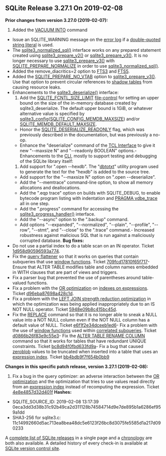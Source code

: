 ## SQLite Release 3\.27\.1 On 2019\-02\-08

**Prior changes from version 3\.27\.0 (2019\-02\-07\):**


1. Added the [VACUUM INTO](../lang_vacuum.html#vacuuminto) command
- Issue an SQLITE\_WARNING message on the [error log](../errlog.html) if a
[double\-quoted string literal](../quirks.html#dblquote) is used.
- The [sqlite3\_normalized\_sql()](../c3ref/expanded_sql.html) interface works on any prepared statement
created using [sqlite3\_prepare\_v2()](../c3ref/prepare.html) or [sqlite3\_prepare\_v3()](../c3ref/prepare.html). It is no
longer necessary to use [sqlite3\_prepare\_v3()](../c3ref/prepare.html) with [SQLITE\_PREPARE\_NORMALIZE](../c3ref/c_prepare_normalize.html#sqlitepreparenormalize)
in order to use [sqlite3\_normalized\_sql()](../c3ref/expanded_sql.html).
- Added the remove\_diacritics\=2 option to [FTS3](../fts3.html) and [FTS5](../fts5.html).
- Added the [SQLITE\_PREPARE\_NO\_VTAB](../c3ref/c_prepare_normalize.html#sqlitepreparenovtab) option to [sqlite3\_prepare\_v3()](../c3ref/prepare.html).
Use that option to prevent circular references to [shadow tables](../vtab.html#xshadowname) from
causing resource leaks.
- Enhancements to the [sqlite3\_deserialize()](../c3ref/deserialize.html) interface:
	1. Add the [SQLITE\_FCNTL\_SIZE\_LIMIT](../c3ref/c_fcntl_begin_atomic_write.html#sqlitefcntlsizelimit) [file\-control](../c3ref/file_control.html) for
	 setting an upper bound on the size of the in\-memory database created
	 by sqlite3\_deserialize. The default upper bound is 1GiB, or whatever
	 alternative value is specified by
	 [sqlite3\_config](../c3ref/config.html)([SQLITE\_CONFIG\_MEMDB\_MAXSIZE](../c3ref/c_config_covering_index_scan.html#sqliteconfigmemdbmaxsize))
	 and/or [SQLITE\_MEMDB\_DEFAULT\_MAXSIZE](../compile.html#memdb_default_maxsize).
	 - Honor the [SQLITE\_DESERIALIZE\_READONLY](../c3ref/c_deserialize_freeonclose.html) flag, which was previously described
	 in the documentation, but was previously a no\-op.
	 - Enhance the "deserialize" command of the [TCL Interface](../tclsqlite.html) to give it
	 new "\-\-maxsize N" and "\-\-readonly BOOLEAN" options.- Enhancements to the [CLI](../cli.html), mostly to support testing and debugging
of the SQLite library itself:
	1. Add support for ".open \-\-hexdb". The
	 "[dbtotxt](https://sqlite.org/src/doc/trunk/tool/dbtotxt.md)" utility
	 program used to generate the text for the "hexdb" is added to the
	 source tree.
	 - Add support for the "\-\-maxsize N" option on ".open \-\-deserialize".
	 - Add the "\-\-memtrace" command\-line option, to show all memory allocations
	 and deallocations.
	 - Add the ".eqp trace" option on builds with SQLITE\_DEBUG, to enable
	 bytecode program listing with indentation and
	 [PRAGMA vdbe\_trace](../pragma.html#pragma_vdbe_trace) all in one step.
	 - Add the ".progress" command for accessing
	 the [sqlite3\_progress\_handler()](../c3ref/progress_handler.html) interface.
	 - Add the "\-\-async" option to the ".backup" command.
	 - Add options "\-\-expanded", "\-\-normalized", "\-\-plain", "\-\-profile", "\-\-row",
	 "\-\-stmt", and "\-\-close" to the ".trace" command.- Increased robustness against malicious SQL that is run against a
 maliciously corrupted database.
 **Bug fixes:**
- Do not use a partial index to do a table scan on an IN operator.
Ticket [1d958d90596593a774](https://www.sqlite.org/src/info/1d958d90596593a774).
- Fix the [query flattener](../optoverview.html#flattening) so that it works on queries that contain
subqueries that use [window functions](../windowfunctions.html).
Ticket [709fcd17810f65f717](https://www.sqlite.org/src/info/f09fcd17810f65f717)- Ensure that ALTER TABLE modifies table and column names embedded in WITH
clauses that are part of views and triggers.
- Fix a parser bug that prevented the use of parentheses around table\-valued
functions.
- Fix a problem with the [OR optimization](../optoverview.html#or_opt) on [indexes on expressions](../expridx.html).
Ticket [d96eba87698a428c1d](https://www.sqlite.org/src/info/d96eba87698a428c1d).
- Fix a problem with the
[LEFT JOIN strength reduction optimization](../optoverview.html#leftjoinreduction) in which the optimization
was being applied inappropriately due to an IS NOT NULL operator.
Ticket [5948e09b8c415bc45d](https://www.sqlite.org/src/info/5948e09b8c415bc45d).
- Fix the [REPLACE](../lang_replace.html) command so that it is no longer able to sneak a
NULL value into a NOT NULL column even if the NOT NULL column has a default
value of NULL.
Ticket [e6f1f2e34dceeb1ed6](https://www.sqlite.org/src/info/e6f1f2e34dceeb1ed6)- Fix a problem with the use of [window functions](../windowfunctions.html) used within
[correlated subqueries](../lang_expr.html#cosub).
Ticket [d0866b26f83e9c55e3](https://www.sqlite.org/src/info/d0866b26f83e9c55e3)- Fix the [ALTER TABLE RENAME COLUMN](../lang_altertable.html#altertabmvcol) command so that it works for tables
that have redundant UNIQUE constraints.
Ticket [bc8d94f0fbd633fd9a](https://www.sqlite.org/src/info/bc8d94f0fbd633fd9a)- Fix a bug that caused [zeroblob](../lang_corefunc.html#zeroblob) values to be truncated when inserted into
a table that uses an [expression index](../expridx.html).
Ticket [bb4bdb9f7f654b0bb9](https://www.sqlite.org/src/info/bb4bdb9f7f654b0bb9)


**Changes in this specific patch release, version 3\.27\.1 (2019\-02\-08\):**


1. Fix a bug in the query optimizer: an adverse interaction between
the [OR optimization](../optoverview.html#or_opt) and the optimization that tries to use values
read directly from an [expression index](../expridx.html) instead of recomputing the
expression.
Ticket [4e8e4857d32d401f](https://www.sqlite.org/src/info/4e8e4857d32d401f)
**Hashes:**
- SQLITE\_SOURCE\_ID: 2019\-02\-08 13:17:39 0eca3dd3d38b31c92b49ca2d311128b74584714d9e7de895b1a6286ef959a1dd
- SHA3\-256 for sqlite3\.c: 11c14992660d5ac713ea8bea48dc5e6123f26bc8d3075fe5585d1a217d090233



A [complete list of SQLite releases](../changes.html)
 in a single page and a [chronology](../chronology.html) are both also available.
 A detailed history of every
 check\-in is available at
 [SQLite version control site](https://www.sqlite.org/src/timeline).




